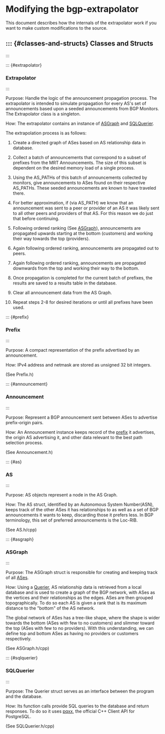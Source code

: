 Modifying the bgp-extrapolator
==============================

This document describes how the internals of the extrapolator work if
you want to make custom modifications to the source.

::: {#classes-and-structs}
Classes and Structs
-------------------
:::

::: {#extrapolator}
### Extrapolator
:::

Purpose: Handle the logic of the announcement propagation process. The
extrapolator is intended to simulate propagation for every AS's set of
announcements based upon a seeded announcements from BGP Monitors. The
Extrapolator class is a singleton.

How: The extrapolator contains an instance of [ASGraph](#ASGraph) and
[SQLQuerier](#SQLQuerier).

The extrapolation process is as follows:

1.  Create a directed graph of ASes based on AS relationship data in
    database.

2.  Collect a batch of announcements that correspond to a subset of
    prefixes from the MRT Announcements. The size of this subset is
    dependent on the desired memory load of a single process.

3.  Using the AS\_PATHs of this batch of announcements collected by
    monitors, give announcements to ASes found on their respective
    AS\_PATHs. These seeded announcements are known to have traveled
    there.

4.  For better approximation, if (via AS\_PATH) we know that an
    announcement was sent to a peer or provider of an AS it was likely
    sent to all other peers and providers of that AS. For this reason we
    do just that before continuing.

5.  Following ordered ranking (See [ASGraph](#ASGraph)), announcements
    are propagated upwards starting at the bottom (customers) and
    working their way towards the top (providers).

6.  Again following ordered ranking, announcements are propagated out to
    peers.

7.  Again following ordered ranking, announcements are propagated
    downwards from the top and working their way to the bottom.

8.  Once propagation is completed for the current batch of prefixes, the
    results are saved to a results table in the database.

9.  Clear all announcement data from the AS Graph.

10. Repeat steps 2-8 for desired iterations or until all prefixes have
    been used.

::: {#prefix}
### Prefix
:::

Purpose: A compact representation of the prefix advertised by an
announcement.

How: IPv4 address and netmask are stored as unsigned 32 bit integers.

(See Prefix.h)

::: {#announcement}
### Announcement
:::

Purpose: Represent a BGP announcement sent between ASes to advertise
prefix-origin pairs.

How: An Announcement instance keeps record of the [prefix](#Prefix) it
advertises, the origin AS advertising it, and other data relevant to the
best path selection process.

(See Announcement.h)

::: {#as}
### AS
:::

Purpose: AS objects represent a node in the AS Graph.

How: The AS struct, identified by an Autonomous System Number(ASN),
keeps track of the other ASes it has relationships to as well as a set
of BGP announcements it wants to keep, discarding those it prefers less.
In BGP terminology, this set of preferred announcements is the Loc-RIB.

(See AS.h/cpp)

::: {#asgraph}
### ASGraph
:::

Purpose: The ASGraph struct is responsible for creating and keeping
track of all [ASes](#AS).

How: Using a [Querier](#Querier), AS relationship data is retrieved from
a local database and is used to create a graph of the BGP network, with
ASes as the vertices and their relationships as the edges. ASes are then
grouped topographically. To do so each AS is given a rank that is its
maximum distance to the "bottom" of the AS network.

The global network of ASes has a tree-like shape, where the shape is
wider towards the bottom (ASes with few to no customers) and slimmer
toward the top (ASes with few to no providers). With this understanding,
we can define top and bottom ASes as having no providers or customers
respectively.

(See ASGraph.h/cpp)

::: {#sqlquerier}
### SQLQuerier
:::

Purpose: The Querier struct serves as an interface between the program
and the database.

How: Its function calls provide SQL queries to the database and return
responses. To do so it uses [pqxx](https://github.com/jtv/libpqxx), the
official C++ Client API for PostgreSQL.

(See SQLQuerier.h/cpp)
